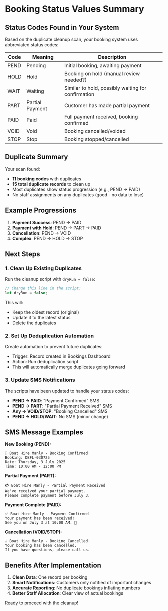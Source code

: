 # Booking Status Values Summary

## Status Codes Found in Your System

Based on the duplicate cleanup scan, your booking system uses abbreviated status codes:

| Code | Meaning | Description |
|------|---------|-------------|
| PEND | Pending | Initial booking, awaiting payment |
| HOLD | Hold | Booking on hold (manual review needed?) |
| WAIT | Waiting | Similar to hold, possibly waiting for confirmation |
| PART | Partial Payment | Customer has made partial payment |
| PAID | Paid | Full payment received, booking confirmed |
| VOID | Void | Booking cancelled/voided |
| STOP | Stop | Booking stopped/cancelled |

## Duplicate Summary

Your scan found:
- **11 booking codes** with duplicates
- **15 total duplicate records** to clean up
- Most duplicates show status progression (e.g., PEND → PAID)
- No staff assignments on any duplicates (good - no data to lose)

## Example Progressions

1. **Payment Success**: PEND → PAID
2. **Payment with Hold**: PEND → PART → PAID
3. **Cancellation**: PEND → VOID
4. **Complex**: PEND → HOLD → STOP

## Next Steps

### 1. Clean Up Existing Duplicates
Run the cleanup script with `dryRun = false`:
```javascript
// Change this line in the script:
let dryRun = false;
```

This will:
- Keep the oldest record (original)
- Update it to the latest status
- Delete the duplicates

### 2. Set Up Deduplication Automation
Create automation to prevent future duplicates:
- Trigger: Record created in Bookings Dashboard
- Action: Run deduplication script
- This will automatically merge duplicates going forward

### 3. Update SMS Notifications
The scripts have been updated to handle your status codes:
- **PEND → PAID**: "Payment Confirmed" SMS
- **PEND → PART**: "Partial Payment Received" SMS
- **Any → VOID/STOP**: "Booking Cancelled" SMS
- **PEND → HOLD/WAIT**: No SMS (minor change)

## SMS Message Examples

**New Booking (PEND):**
```
🚤 Boat Hire Manly - Booking Confirmed
Booking: DBFL-030725
Date: Thursday, 3 July 2025
Time: 10:00 AM - 12:00 PM
```

**Partial Payment (PART):**
```
💳 Boat Hire Manly - Partial Payment Received
We've received your partial payment.
Please complete payment before July 3.
```

**Payment Complete (PAID):**
```
✅ Boat Hire Manly - Payment Confirmed
Your payment has been received!
See you on July 3 at 10:00 AM. 🚤
```

**Cancellation (VOID/STOP):**
```
⚠️ Boat Hire Manly - Booking Cancelled
Your booking has been cancelled.
If you have questions, please call us.
```

## Benefits After Implementation

1. **Clean Data**: One record per booking
2. **Smart Notifications**: Customers only notified of important changes
3. **Accurate Reporting**: No duplicate bookings inflating numbers
4. **Better Staff Allocation**: Clear view of actual bookings

Ready to proceed with the cleanup! 
